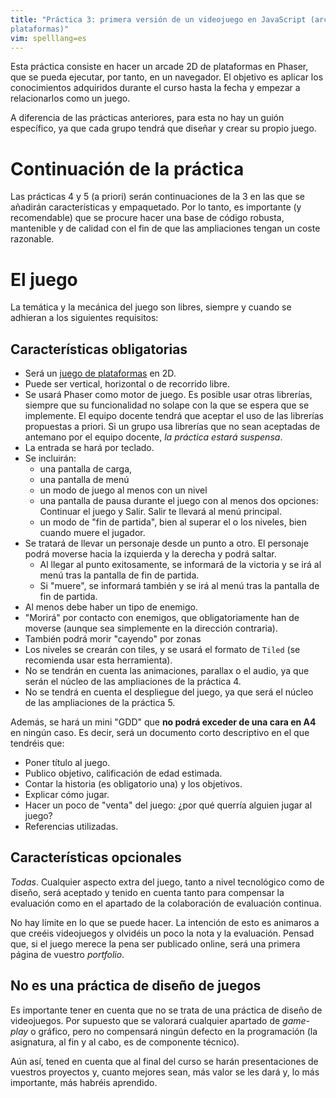 ```yaml
---
title: "Práctica 3: primera versión de un videojuego en JavaScript (arcade
plataformas)"
vim: spelllang=es
---
```


Esta práctica consiste en hacer un arcade 2D de plataformas en Phaser, que se
pueda ejecutar, por tanto, en un navegador. El objetivo es aplicar los
conocimientos adquiridos durante el curso hasta la fecha y empezar a
relacionarlos como un juego.

A diferencia de las prácticas anteriores, para esta no hay un guión específico,
ya que cada grupo tendrá que diseñar y crear su propio juego.

# Continuación de la práctica

Las prácticas 4 y 5 (a priori) serán continuaciones de la 3 en las que se
añadirán características y empaquetado. Por lo tanto, es importante (y
recomendable) que se procure hacer una base de código robusta, mantenible y de
calidad con el fin de que las ampliaciones tengan un coste razonable.

# El juego

La temática y la mecánica del juego son libres, siempre y cuando se adhieran a
los siguientes requisitos:

## Características obligatorias

- Será un [juego de plataformas](https://en.wikipedia.org/wiki/Platform_game)
  en 2D.
- Puede ser vertical, horizontal o de recorrido libre.
- Se usará Phaser como motor de juego. Es posible usar otras librerías, siempre
  que su funcionalidad no solape con la que se espera que se implemente. El
  equipo docente tendrá que aceptar el uso de las librerías propuestas a
  priori. Si un grupo usa librerías que no sean aceptadas de antemano por el
  equipo docente, *la práctica estará suspensa*.
- La entrada se hará por teclado.
- Se incluirán:
    - una pantalla de carga,
    - una pantalla de menú
    - un modo de juego al menos con un nivel
    - una pantalla de pausa durante el juego con al menos dos opciones: Continuar el juego y Salir. Salir te llevará al menú principal.
    - un modo de "fin de partida", bien al superar el o los niveles, bien cuando muere el jugador.
- Se tratará de llevar un personaje desde un punto a otro. El personaje podrá
  moverse hacia la izquierda y la derecha y podrá saltar.
    - Al llegar al punto exitosamente, se informará de la victoria y se irá al
      menú tras la pantalla de fin de partida.
    - Si "muere", se informará también y se irá al menú tras la pantalla de fin
      de partida.
- Al menos debe haber un tipo de enemigo.
- "Morirá" por contacto con enemigos, que obligatoriamente han de moverse
  (aunque sea simplemente en la dirección contraria).
- También podrá morir "cayendo" por zonas
- Los niveles se crearán con tiles, y se usará el formato de `Tiled` (se
  recomienda usar esta herramienta).
- No se tendrán en cuenta las animaciones, parallax o el audio, ya que serán el
  núcleo de las ampliaciones de la práctica 4.
- No se tendrá en cuenta el despliegue del juego, ya que será el núcleo de
  las ampliaciones de la práctica 5.

Además, se hará un mini "GDD" que **no podrá exceder de una cara en A4** en ningún caso. Es decir,
será un documento corto descriptivo en el que tendréis que:

- Poner título al juego.
- Publico objetivo, calificación de edad estimada.
- Contar la historia (es obligatorio una) y los objetivos.
- Explicar cómo jugar.
- Hacer un poco de "venta" del juego: ¿por qué querría alguien jugar al juego?
- Referencias utilizadas.

## Características opcionales

*Todas*. Cualquier aspecto extra del juego, tanto a nivel tecnológico como de
diseño, será aceptado y tenido en cuenta tanto para compensar la evaluación
como en el apartado de la colaboración de evaluación continua.

No hay límite en lo que se puede hacer. La intención de esto es animaros a que
creéis videojuegos y olvidéis un poco la nota y la evaluación. Pensad que, si
el juego merece la pena ser publicado online, será una primera página de
vuestro *portfolio*.

## No es una práctica de diseño de juegos

Es importante tener en cuenta que no se trata de una práctica de diseño de
videojuegos. Por supuesto que se valorará cualquier apartado de  *game-play* o
gráfico, pero no compensará ningún defecto en la programación (la asignatura,
al fin y al cabo, es de componente técnico).

Aún así, tened en cuenta que al final del curso se harán presentaciones de
vuestros proyectos y, cuanto mejores sean, más valor se les dará y, lo más
importante, más habréis aprendido.
